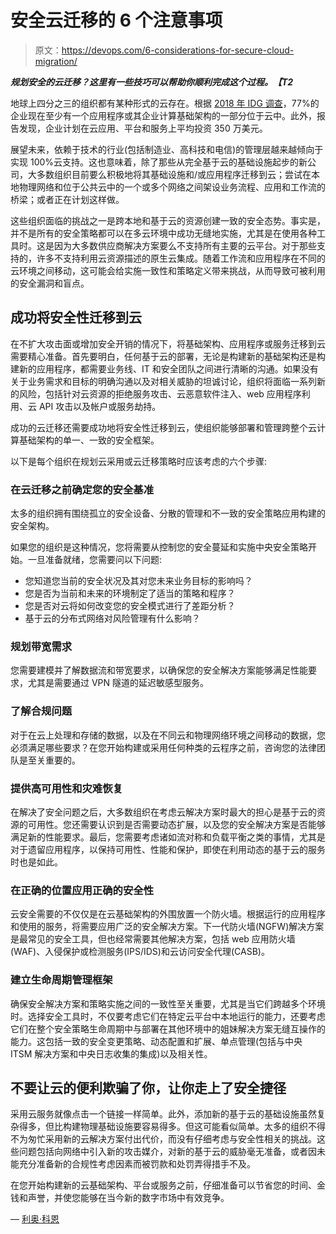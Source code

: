 # 安全云迁移的 6 个注意事项

> 原文：<https://devops.com/6-considerations-for-secure-cloud-migration/>

***规划安全的云迁移？这里有一些技巧可以帮助你顺利完成这个过程。【T2*** 

地球上四分之三的组织都有某种形式的云存在。根据 [2018 年 IDG 调查](https://www.idg.com/tools-for-marketers/2018-cloud-computing-survey/)，77%的企业现在至少有一个应用程序或其企业计算基础架构的一部分位于云中。此外，报告发现，企业计划在云应用、平台和服务上平均投资 350 万美元。

展望未来，依赖于技术的行业(包括制造业、高科技和电信)的管理层越来越倾向于实现 100%云支持。这也意味着，除了那些从完全基于云的基础设施起步的新公司，大多数组织目前要么积极地将其基础设施和/或应用程序迁移到云；尝试在本地物理网络和位于公共云中的一个或多个网络之间架设业务流程、应用和工作流的桥梁；或者正在计划这样做。

这些组织面临的挑战之一是跨本地和基于云的资源创建一致的安全态势。事实是，并不是所有的安全策略都可以在多云环境中成功无缝地实施，尤其是在使用各种工具时。这是因为大多数供应商解决方案要么不支持所有主要的云平台。对于那些支持的，许多不支持利用云资源描述的原生云集成。随着工作流和应用程序在不同的云环境之间移动，这可能会给实施一致性和策略定义带来挑战，从而导致可被利用的安全漏洞和盲点。

## 成功将安全性迁移到云

在不扩大攻击面或增加安全开销的情况下，将基础架构、应用程序或服务迁移到云需要精心准备。首先要明白，任何基于云的部署，无论是构建新的基础架构还是构建新的应用程序，都需要业务线、IT 和安全团队之间进行清晰的沟通。如果没有关于业务需求和目标的明确沟通以及对相关威胁的坦诚讨论，组织将面临一系列新的风险，包括针对云资源的拒绝服务攻击、云恶意软件注入、web 应用程序利用、云 API 攻击以及帐户或服务劫持。

成功的云迁移还需要成功地将安全性迁移到云，使组织能够部署和管理跨整个云计算基础架构的单一、一致的安全框架。

以下是每个组织在规划云采用或云迁移策略时应该考虑的六个步骤:

### **在云迁移之前确定您的安全基准**

太多的组织拥有围绕孤立的安全设备、分散的管理和不一致的安全策略应用构建的安全架构。

如果您的组织是这种情况，您将需要从控制您的安全蔓延和实施中央安全策略开始。一旦准备就绪，您需要问以下问题:

*   您知道您当前的安全状况及其对您未来业务目标的影响吗？
*   您是否为当前和未来的环境制定了适当的策略和程序？
*   您是否对云将如何改变您的安全模式进行了差距分析？
*   基于云的分布式网络对风险管理有什么影响？

### **规划带宽需求**

您需要建模并了解数据流和带宽要求，以确保您的安全解决方案能够满足性能要求，尤其是需要通过 VPN 隧道的延迟敏感型服务。

### **了解合规问题**

对于在云上处理和存储的数据，以及在不同云和物理网络环境之间移动的数据，您必须满足哪些要求？在您开始构建或采用任何种类的云程序之前，咨询您的法律团队是至关重要的。

### **提供高可用性和灾难恢复**

在解决了安全问题之后，大多数组织在考虑云解决方案时最大的担心是基于云的资源的可用性。您还需要认识到是否需要动态扩展，以及您的安全解决方案是否能够满足新的性能要求。最后，您需要考虑诸如流对称和负载平衡之类的事情，尤其是对于遗留应用程序，以保持可用性、性能和保护，即使在利用动态的基于云的服务时也是如此。

### **在正确的位置应用正确的安全性**

云安全需要的不仅仅是在云基础架构的外围放置一个防火墙。根据运行的应用程序和使用的服务，将需要应用广泛的安全解决方案。下一代防火墙(NGFW)解决方案是最常见的安全工具，但也经常需要其他解决方案，包括 web 应用防火墙(WAF)、入侵保护或检测服务(IPS/IDS)和云访问安全代理(CASB)。

### **建立生命周期管理框架**

确保安全解决方案和策略实施之间的一致性至关重要，尤其是当它们跨越多个环境时。选择安全工具时，不仅要考虑它们在特定云平台中本地运行的能力，还要考虑它们在整个安全策略生命周期中与部署在其他环境中的姐妹解决方案无缝互操作的能力。这包括一致的安全变更策略、动态配置和扩展、单点管理(包括与中央 ITSM 解决方案和中央日志收集的集成)以及相关性。

## 不要让云的便利欺骗了你，让你走上了安全捷径

采用云服务就像点击一个链接一样简单。此外，添加新的基于云的基础设施虽然复杂得多，但比构建物理基础设施要容易得多。但这可能看似简单。太多的组织不得不为匆忙采用新的云解决方案付出代价，而没有仔细考虑与安全性相关的挑战。这些问题包括向网络中引入新的攻击媒介，对新的基于云的威胁毫无准备，或者因未能充分准备新的合规性考虑因素而被罚款和处罚弄得措手不及。

在您开始构建新的云基础架构、平台或服务之前，仔细准备可以节省您的时间、金钱和声誉，并使您能够在当今新的数字市场中有效竞争。

— [利奥·科恩](https://devops.com/author/lior-cohen/)